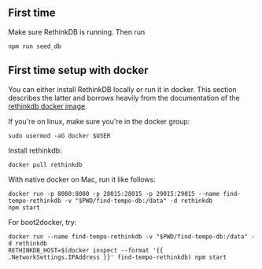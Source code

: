 First time
----------

Make sure RethinkDB is running. Then run

    npm run seed_db

First time setup with docker
----------------------------

You can either install RethinkDB locally or run it in docker. This section
describes the latter and borrows heavily from the documentation of the
[rethinkdb docker image](https://hub.docker.com/_/rethinkdb/).

If you're on linux, make sure you're in the docker group:

    sudo usermod -aG docker $USER

Install rethinkdb:

    docker pull rethinkdb

With native docker on Mac, run it like follows:

    docker run -p 8080:8080 -p 28015:28015 -p 29015:29015 --name find-tempo-rethinkdb -v "$PWD/find-tempo-db:/data" -d rethinkdb
    npm start

For boot2docker, try:

    docker run --name find-tempo-rethinkdb -v "$PWD/find-tempo-db:/data" -d rethinkdb
    RETHINKDB_HOST=$(docker inspect --format '{{ .NetworkSettings.IPAddress }}' find-tempo-rethinkdb) npm start

